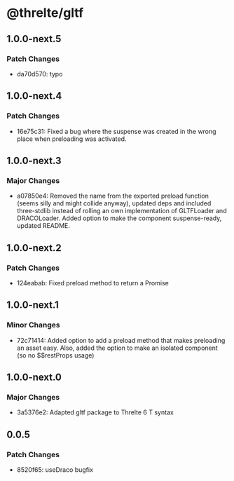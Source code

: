 # @threlte/gltf

## 1.0.0-next.5

### Patch Changes

- da70d570: typo

## 1.0.0-next.4

### Patch Changes

- 16e75c31: Fixed a bug where the suspense was created in the wrong place when preloading was activated.

## 1.0.0-next.3

### Major Changes

- a07850e4: Removed the name from the exported preload function (seems silly and might collide anyway), updated deps and included three-stdlib instead of rolling an own implementation of GLTFLoader and DRACOLoader. Added option to make the component suspense-ready, updated README.

## 1.0.0-next.2

### Patch Changes

- 124eabab: Fixed preload method to return a Promise

## 1.0.0-next.1

### Minor Changes

- 72c71414: Added option to add a preload method that makes preloading an asset easy. Also, added the option to make an isolated component (so no \$\$restProps usage)

## 1.0.0-next.0

### Major Changes

- 3a5376e2: Adapted gltf package to Threlte 6 T syntax

## 0.0.5

### Patch Changes

- 8520f65: useDraco bugfix
